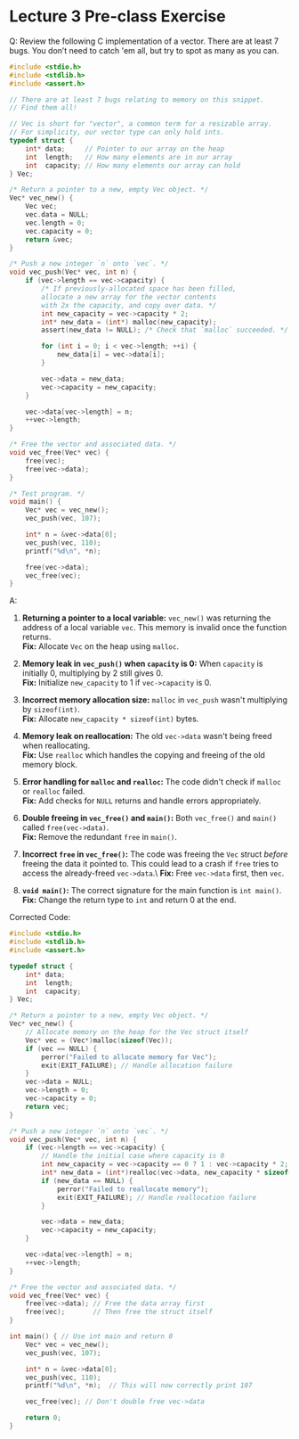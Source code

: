 # Lecture 3 Pre-class Exercise

Q: Review the following C implementation of a vector. There are at least 7 bugs. You don’t need to catch 'em all, but try to spot as many as you can.

```C
#include <stdio.h>
#include <stdlib.h>
#include <assert.h>

// There are at least 7 bugs relating to memory on this snippet.
// Find them all!

// Vec is short for "vector", a common term for a resizable array.
// For simplicity, our vector type can only hold ints.
typedef struct {
    int* data;     // Pointer to our array on the heap
    int  length;   // How many elements are in our array
    int  capacity; // How many elements our array can hold
} Vec;

/* Return a pointer to a new, empty Vec object. */
Vec* vec_new() {
    Vec vec;
    vec.data = NULL;
    vec.length = 0;
    vec.capacity = 0;
    return &vec;
}

/* Push a new integer `n` onto `vec`. */
void vec_push(Vec* vec, int n) {
    if (vec->length == vec->capacity) {
        /* If previously-allocated space has been filled, 
        allocate a new array for the vector contents 
        with 2x the capacity, and copy over data. */
        int new_capacity = vec->capacity * 2;
        int* new_data = (int*) malloc(new_capacity);
        assert(new_data != NULL); /* Check that `malloc` succeeded. */

        for (int i = 0; i < vec->length; ++i) {
            new_data[i] = vec->data[i];
        }

        vec->data = new_data;
        vec->capacity = new_capacity;
    }

    vec->data[vec->length] = n;
    ++vec->length;
}

/* Free the vector and associated data. */
void vec_free(Vec* vec) {
    free(vec);
    free(vec->data);
}

/* Test program. */
void main() {
    Vec* vec = vec_new();
    vec_push(vec, 107);

    int* n = &vec->data[0];
    vec_push(vec, 110);
    printf("%d\n", *n);

    free(vec->data);
    vec_free(vec);
}
```

A:

1. **Returning a pointer to a local variable:**  `vec_new()` was returning the address of a local variable `vec`. This memory is invalid once the function returns.\
 **Fix:** Allocate `Vec` on the heap using `malloc`.

2. **Memory leak in `vec_push()` when `capacity` is 0:** When `capacity` is initially 0, multiplying by 2 still gives 0.\
 **Fix:**  Initialize `new_capacity` to 1 if `vec->capacity` is 0.

3. **Incorrect memory allocation size:** `malloc` in `vec_push` wasn't multiplying by `sizeof(int)`.\
 **Fix:** Allocate `new_capacity * sizeof(int)` bytes.

4. **Memory leak on reallocation:**  The old `vec->data` wasn't being freed when reallocating.\
 **Fix:** Use `realloc` which handles the copying and freeing of the old memory block.

5. **Error handling for `malloc` and `realloc`:** The code didn't check if `malloc` or `realloc` failed.\
 **Fix:**  Add checks for `NULL` returns and handle errors appropriately.

6. **Double freeing in `vec_free()` and `main()`:**  Both `vec_free()` and `main()` called `free(vec->data)`.\
**Fix:** Remove the redundant `free` in `main()`.

7. **Incorrect `free` in `vec_free()`:** The code was freeing the `Vec` struct *before* freeing the data it pointed to. This could lead to a crash if `free` tries to access the already-freed `vec->data`.\ 
 **Fix:** Free `vec->data` first, then `vec`.

8. **`void main()`:** The correct signature for the main function is `int main()`.\
 **Fix:** Change the return type to `int` and return 0 at the end.

 Corrected Code:

```C
#include <stdio.h>
#include <stdlib.h>
#include <assert.h>

typedef struct {
    int* data;
    int  length;
    int  capacity;
} Vec;

/* Return a pointer to a new, empty Vec object. */
Vec* vec_new() {
    // Allocate memory on the heap for the Vec struct itself
    Vec* vec = (Vec*)malloc(sizeof(Vec)); 
    if (vec == NULL) {
        perror("Failed to allocate memory for Vec");
        exit(EXIT_FAILURE); // Handle allocation failure
    }
    vec->data = NULL;
    vec->length = 0;
    vec->capacity = 0;
    return vec;
}

/* Push a new integer `n` onto `vec`. */
void vec_push(Vec* vec, int n) {
    if (vec->length == vec->capacity) {
        // Handle the initial case where capacity is 0
        int new_capacity = vec->capacity == 0 ? 1 : vec->capacity * 2; 
        int* new_data = (int*)realloc(vec->data, new_capacity * sizeof(int));
        if (new_data == NULL) {
            perror("Failed to reallocate memory");
            exit(EXIT_FAILURE); // Handle reallocation failure
        }

        vec->data = new_data;
        vec->capacity = new_capacity;
    }

    vec->data[vec->length] = n;
    ++vec->length;
}

/* Free the vector and associated data. */
void vec_free(Vec* vec) {
    free(vec->data); // Free the data array first
    free(vec);       // Then free the struct itself
}

int main() { // Use int main and return 0
    Vec* vec = vec_new();
    vec_push(vec, 107);

    int* n = &vec->data[0];
    vec_push(vec, 110);
    printf("%d\n", *n);  // This will now correctly print 107

    vec_free(vec); // Don't double free vec->data

    return 0;
}
```
